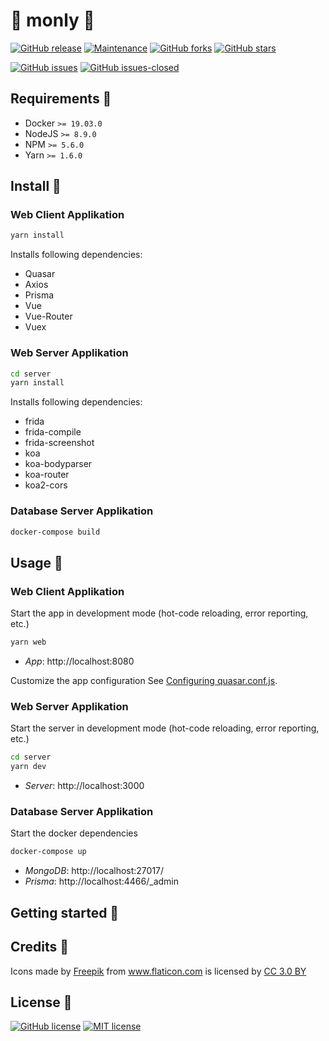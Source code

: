 # 🧬 monly 🔬
[![GitHub release](https://img.shields.io/github/release/mo-ev/monly.svg)](https://GitHub.com/mo-ev/monly/releases/) 
[![Maintenance](https://img.shields.io/badge/Maintained%3F-yes-green.svg)](https://GitHub.com/mo-ev/monly/graphs/commit-activity) 
[![GitHub forks](https://img.shields.io/github/forks/mo-ev/monly.svg?style=social&label=Fork&maxAge=2592000)](https://GitHub.com/mo-ev/monly/network/)
[![GitHub stars](https://img.shields.io/github/stars/mo-ev/monly.svg?style=social&label=Star&maxAge=2592000)](https://GitHub.com/mo-ev/monly/stargazers/)

[![GitHub issues](https://img.shields.io/github/issues/mo-ev/monly.svg)](https://GitHub.com/mo-ev/monly/issues/) 
[![GitHub issues-closed](https://img.shields.io/github/issues-closed/mo-ev/monly.svg)](https://GitHub.com/mo-ev/monly/issues?q=is%3Aissue+is%3Aclosed)

## Requirements 📌
- Docker `>= 19.03.0`
- NodeJS `>= 8.9.0`
- NPM `>= 5.6.0`
- Yarn `>= 1.6.0`

## Install 🧰
### Web Client Applikation

```bash
yarn install
```

Installs following dependencies:

- Quasar
- Axios
- Prisma
- Vue
- Vue-Router
- Vuex


### Web Server Applikation
```bash
cd server
yarn install
```

Installs following dependencies:

- frida
- frida-compile
- frida-screenshot
- koa
- koa-bodyparser
- koa-router
- koa2-cors

### Database Server Applikation 
```bash
docker-compose build
```

## Usage 🔦
### Web Client Applikation
Start the app in development mode (hot-code reloading, error reporting, etc.)

```bash
yarn web
```

- *App*: http://localhost:8080

Customize the app configuration
See [Configuring quasar.conf.js](https://quasar.dev/quasar-cli/quasar-conf-js).

### Web Server Applikation
Start the server in development mode (hot-code reloading, error reporting, etc.)

```bash
cd server
yarn dev
```

- *Server*: http://localhost:3000

### Database Server Applikation 
Start the docker dependencies

```bash
docker-compose up
```

- *MongoDB*: http://localhost:27017/
- *Prisma*: http://localhost:4466/_admin


## Getting started 🚀

## Credits 🌻
<div>Icons made by <a href="https://www.freepik.com/" title="Freepik">Freepik</a> from <a href="https://www.flaticon.com/"                 title="Flaticon">www.flaticon.com</a> is licensed by <a href="http://creativecommons.org/licenses/by/3.0/"                 title="Creative Commons BY 3.0" target="_blank">CC 3.0 BY</a></div>

## License 🔸
[![GitHub license](https://img.shields.io/github/license/mo-ev/monly.svg)](https://github.com/mo-ev/monly/blob/master/LICENSE)
[![MIT license](https://img.shields.io/badge/License-MIT-blue.svg)](https://github.com/mo-ev/monly/blob/master/LICENSE/)

